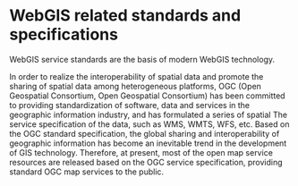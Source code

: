 # WebGIS related standards and specifications

WebGIS service standards are the basis of modern WebGIS technology.

In order to realize the interoperability of spatial data and promote the sharing of spatial data among heterogeneous platforms, 
OGC (Open Geospatial Consortium, Open Geospatial Consortium) has been committed to providing standardization of software,
data and services in the geographic information industry,
and has formulated a series of spatial The service specification of the data,
such as WMS, WMTS, WFS, etc.
Based on the OGC standard specification, 
the global sharing and interoperability of geographic information has become an inevitable trend in the development of GIS technology.
Therefore, at present, most of the open map service resources are released based on the OGC service specification,
providing standard OGC map services to the public.